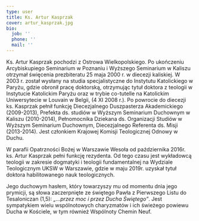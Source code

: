 ```yaml
---
type: user
title: Ks. Artur Kasprzak
cover: artur_kasprzak.jpg
bio:
  job: ''
  phone: ''
  mail: ''
---
```


Ks. Artur Kasprzak pochodzi z Ostrowa Wielkopolskiego. Po ukończeniu Arcybiskupiego Seminarium w Poznaniu i Wyższego Seminarium w Kaliszu otrzymał święcenia prezbiteratu 25 maja 2000 r. w diecezji kaliskiej. W 2003 r. został wysłany na studia specjalistyczne do Instytutu Katolickiego w Paryżu, gdzie obronił pracę doktorską, otrzymując tytuł doktora z teologii w Instytucie Katolickim Paryżu oraz w trybie co-tutelle na Katolickim Uniwersytecie w Louvain w Belgii, (4 XI 2008 r.). Po powrocie do diecezji ks. Kasprzak pełnił funkcję Diecezjalnego Duszpasterza Akademickiego (2009-2013), Prefekta ds. studiów w Wyższym Seminarium Duchownym w Kaliszu (2010-2014), Pełnomocnika Dziekana ds. Organizacji Studiów w Wyższym Seminarium Duchownym, Diecezjalnego Referenta ds. Misji (2013-2014). Jest członkiem Krajowej Komisji Teologicznej Odnowy w Duchu.

W parafii Opatrzności Bożej w Warszawie Wesoła od października 2016r. ks. Artur Kasprzak pełni funkcję rezydenta. Od tego czasu jest wykładowcą teologii w zakresie dogmatyki i teologii fundamentalnej na Wydziale Teologicznym UKSW w Warszawie, gdzie w maju 2019r. uzyskał tytuł doktora habilitowanego nauk teologicznych.

Jego duchowym hasłem, który towarzyszy mu od momentu dnia jego prymicji, są słowa zaczerpnięte ze świętego Pawła z Pierwszego Listu do Tesaloniczan (1,5): _„...przez moc i przez Ducha Świętego”_. Jest sympatykiem wielu wspólnotowych charyzmatów i ich świeżego powiewu Ducha w Kościele, w tym również Wspólnoty Chemin Neuf.
